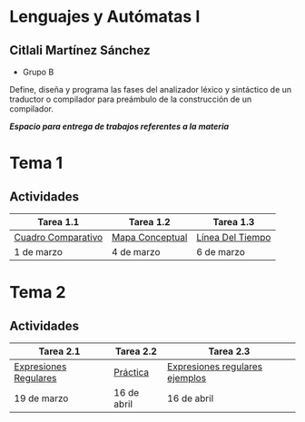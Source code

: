 # Lenguajes y Autómatas I #

## Citlali Martínez Sánchez ##
- Grupo B

Define, diseña y programa las fases del analizador léxico y sintáctico de un traductor o compilador para preámbulo de la construcción de un compilador.

***Espacio para entrega de trabajos referentes a la materia***



# Tema 1
## Actividades

| Tarea 1.1     | Tarea 1.2 | Tarea 1.3 |
|------------------|--------------|--------------|
| [Cuadro Comparativo](https://github.com/CitlaliMartinez08/LenguajesYAutomatas/blob/master/Tareas_Tema1/Tarea1.1.pdf) | [Mapa Conceptual](https://github.com/CitlaliMartinez08/LenguajesYAutomatas/blob/master/Tareas_Tema1/Tarea1.2.pdf) | [Línea Del Tiempo](https://github.com/CitlaliMartinez08/LenguajesYAutomatas/blob/master/Tareas_Tema1/Tarea1.3.pdf) |
|1  de marzo|4 de marzo|6 de marzo|


# Tema 2
## Actividades

| Tarea 2.1     | Tarea 2.2 | Tarea 2.3 |
|------------------|--------------|--------------|
| [Expresiones Regulares](https://github.com/CitlaliMartinez08/LenguajesYAutomatas/blob/master/Tareas_Tema2/Tarea2.1.pdf) | [Práctica](https://github.com/CitlaliMartinez08/LenguajesYAutomatas/blob/master/Tareas_Tema2/Tarea2.2.pdf) |[Expresiones regulares ejemplos](https://github.com/CitlaliMartinez08/LenguajesYAutomatas/blob/master/Tareas_Tema2/Tarea2.3.pdf)  |
|19  de marzo|16 de abril|16 de abril|